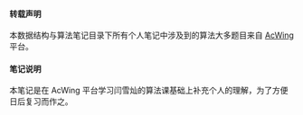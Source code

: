 #### 转载声明

本数据结构与算法笔记目录下所有个人笔记中涉及到的算法大多题目来自 [AcWing](www.acwing.com) 平台。

#### 笔记说明

本笔记是在 AcWing 平台学习闫雪灿的算法课基础上补充个人的理解，为了方便日后复习而作之。